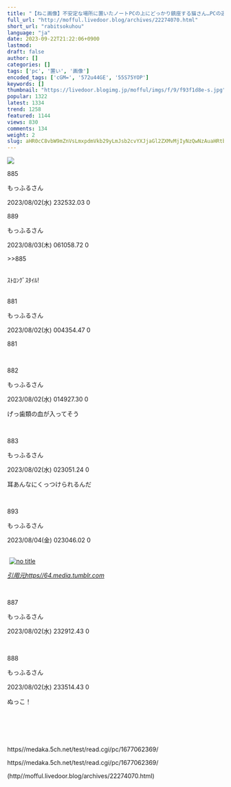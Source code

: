 ```yaml
---
title: "【ねこ画像】不安定な場所に置いたノートPCの上にどっかり鎮座する猫さん…PCの運命やいかにwww "
full_url: "http://mofful.livedoor.blog/archives/22274070.html"
short_url: "rabitsokuhou"
language: "ja"
date: 2023-09-22T21:22:06+0900
lastmod: 
draft: false
author: []
categories: []
tags: ['pc', '置い', '画像']
encoded_tags: ['cGM=', '572u44GE', '55S75YOP']
keywords: []
thumbnail: "https://livedoor.blogimg.jp/mofful/imgs/f/9/f93f1d8e-s.jpg"
popular: 1322
latest: 1334
trend: 1258
featured: 1144
views: 830
comments: 134
weight: 2
slug: aHR0cC8vbW9mZnVsLmxpdmVkb29yLmJsb2cvYXJjaGl2ZXMvMjIyNzQwNzAuaHRtbA==
---
```


![](https://livedoor.blogimg.jp/mofful/imgs/f/9/f93f1d8e-s.jpg)

<div><p class='t_h'>885 <p>もっふるさん</p> <p> 2023/08/02(水) 232532.03 0</p></p><p class='t_h t_i'>889 <p>もっふるさん</p> <p>2023/08/03(木) 061058.72 0</p></p><p class='t_b t_i'><p class='anchor'>>>885</p><br>ｽﾄﾛﾝｸﾞｽﾀｲﾙ!</p><br>881 <p>もっふるさん</p> <p> 2023/08/02(水) 004354.47 0</p><p>881</p><blockquote class='imgur-embed-pub'></blockquote> <br> <p class='t_h'>882 <p>もっふるさん</p> <p> 2023/08/02(水) 014927.30 0</p></p> <p class='t_b'> げっ歯類の血が入ってそう </p><br> <p class='t_h'>883 <p>もっふるさん</p> <p> 2023/08/02(水) 023051.24 0</p></p> <p class='t_b'> 耳あんなにくっつけられるんだ </p><br> <p class='t_h'>893 <p>もっふるさん</p> <p>2023/08/04(金) 023046.02 0</p></p><br><a target='_blank' href='https//livedoor.blogimg.jp/mofful/imgs/f/9/f93f1d8e.jpg'><img hspace='5' border='0' class='image pict' alt='no title' src='https//livedoor.blogimg.jp/mofful/imgs/f/9/f93f1d8e-s.jpg'></a><a title='' target='_blank' href='https//64.media.tumblr.com/333b3b9d2df02e28400393d12441b526/42bdb6a08ede45e4-75/s500x750/c1a4cc0b786b3f8b0ef2d429c423fe6a0a31d91b.jpg'><i><p>引用元https//64.media.tumblr.com<br></p></i></a><br> <p class='t_h'>887 <p>もっふるさん</p> <p> 2023/08/02(水) 232912.43 0</p></p> <p class='t_b'><br></p> <p class='t_h'>888 <p>もっふるさん</p> <p> 2023/08/02(水) 233514.43 0</p></p> <p class='t_b'> ぬっこ！ </p><br> <p class='t_h'><br></p><br> https//medaka.5ch.net/test/read.cgi/pc/1677062369/ <p>https//medaka.5ch.net/test/read.cgi/pc/1677062369/</p></div>

(http//mofful.livedoor.blog/archives/22274070.html)
